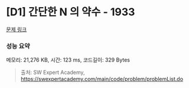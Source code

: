 # [D1] 간단한 N 의 약수 - 1933 

[문제 링크](https://swexpertacademy.com/main/code/problem/problemDetail.do?contestProbId=AV5PhcWaAKIDFAUq) 

### 성능 요약

메모리: 21,276 KB, 시간: 123 ms, 코드길이: 329 Bytes



> 출처: SW Expert Academy, https://swexpertacademy.com/main/code/problem/problemList.do